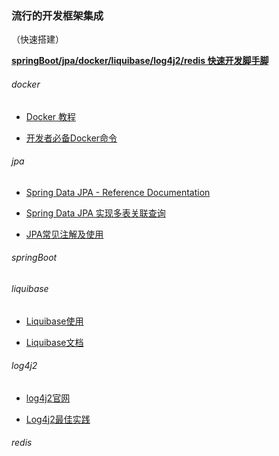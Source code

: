 ###         流行的开发框架集成

（快速搭建）

**[springBoot/jpa/docker/liquibase/log4j2/redis 快速开发脚手脚](https://github.com/1119405009/fastPro)**



######               docker 

-  [Docker 教程]( [https://www.runoob.com/docker/docker-tutorial.html]())

-  [开发者必备Docker命令](/document/docker/开发者必备Docker命令.md)

###### jpa

- [Spring Data JPA - Reference Documentation](https://docs.spring.io/spring-data/jpa/docs/current/reference/html/#repositories.custom-implementations)

- [Spring Data JPA 实现多表关联查询](https://liuyanzhao.com/6978.html)

- [JPA常见注解及使用](https://www.jianshu.com/p/38d247f02724)

###### springBoot

 

###### liquibase

- [Liquibase使用](http://felix.blogwiki.top/blog/9)

- [Liquibase文档](https://docs.liquibase.com/change-types/home.html)

###### log4j2

- [log4j2官网](http://logging.apache.org/log4j) 

-   [Log4j2最佳实践](https://www.jianshu.com/p/62c0ef1cc699)

###### redis































